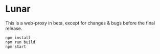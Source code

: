 # Lunar

This is a web-proxy in beta, except for changes & bugs before the final release.

```
npm install
npm run build
npm start
```
